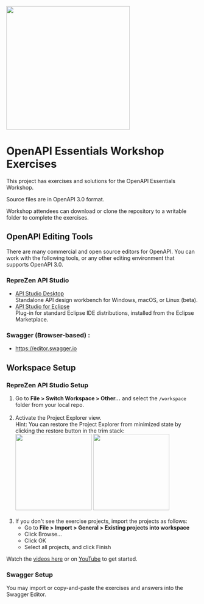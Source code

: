 <a href="https://www.RepreZen.com/OpenAPI"><img src="https://www.reprezen.com/hubfs/RepreZen_logo_no_trademark-(RGB-1024w).png" width="324"/></a>
# OpenAPI Essentials Workshop Exercises
This project has exercises and solutions for the  OpenAPI Essentials Workshop. 

Source files are in OpenAPI 3.0 format.

Workshop attendees can download or clone the repository to a writable folder to complete the exercises. 

## OpenAPI Editing Tools

There are many commercial and open source editors for OpenAPI. You can work with the following tools, or any other editing environment that supports OpenAPI 3.0.

### RepreZen API Studio
* [API Studio Desktop](https://www.RepreZen.com/trial-offer)<br/>Standalone API design workbench for Windows, macOS, or Linux (beta).
* [API Studio for Eclipse](https://marketplace.eclipse.org/content/reprezen-api-studio)<br/>Plug-in for standard Eclipse IDE distributions, installed from the Eclipse Marketplace.

### Swagger (Browser-based) :
* https://editor.swagger.io

## Workspace Setup

### RepreZen API Studio Setup
1. Go to **File > Switch Workspace > Other...** and select the `/workspace` folder from your local repo.<br/><br/>
2. Activate the Project Explorer view.<br/>Hint: You can restore the Project Explorer from minimized state by clicking the restore button in the trim stack: <img src="https://www.reprezen.com/hubfs/Project%20Explorer%20Trim%20Stack.png" height="200" />&nbsp;<img src="https://www.reprezen.com/hubfs/Project%20Explorer%20Restored.png" height="200" /><br/><br/>
3. If you don't see the exercise projects, import the projects as follows:
    * Go to **File > Import > General > Existing projects into workspace**
    * Click Browse...
    * Click OK
    * Select all projects, and click Finish

Watch the [videos here](https://products.reprezen.com/misc/getting_started_oas.html) or on [YouTube](https://www.youtube.com/watch?v=aYYChcU2oJI&list=PLLMXvAoF1MNYQUezbEEEFfL5Lt8EXTOSg) to get started.

### Swagger Setup

You may import or copy-and-paste the exercises and answers into the Swagger Editor.
